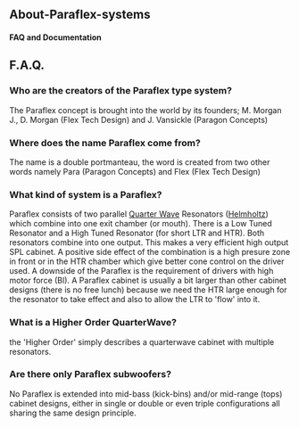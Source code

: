 ## About-Paraflex-systems
#### FAQ and Documentation

## F.A.Q.

### Who are the creators of the Paraflex type system?
The Paraflex concept is brought into the world by its founders; M. Morgan J., D. Morgan (Flex Tech Design) and J. Vansickle (Paragon Concepts)

### Where does the name Paraflex come from?
The name is a double portmanteau, the word is created from two other words namely Para (Paragon Concepts) and Flex (Flex Tech Design) 

### What kind of system is a Paraflex?
Paraflex consists of two parallel [Quarter Wave](https://en.wikipedia.org/wiki/Loudspeaker_enclosure#Quarter_wave_enclosure) Resonators ([Helmholtz](https://en.wikipedia.org/wiki/Helmholtz_resonance)) which combine into one exit chamber (or mouth). There is a Low Tuned Resonator and a High Tuned Resonator (for short LTR and HTR). Both resonators combine into one output. This makes a very efficient high output SPL cabinet. A positive side effect of the combination is a high presure zone in front or in the HTR chamber which give better cone control on the driver used. A downside of the Paraflex is the requirement of drivers with high motor force (Bl). A Paraflex cabinet is usually a bit larger than other cabinet designs (there is no free lunch) because we need the HTR large enough for the resonator to take effect and also to allow the LTR to 'flow' into it.


### What is a Higher Order QuarterWave?
the 'Higher Order' simply describes a quarterwave cabinet with multiple resonators.

### Are there only Paraflex subwoofers?
No Paraflex is extended into mid-bass (kick-bins) and/or mid-range (tops) cabinet designs, either in single or double or even triple configurations all sharing the same design principle. 


